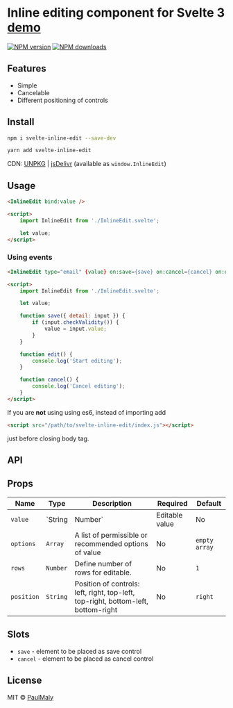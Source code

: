 # Inline editing component for Svelte 3 [demo](https://svelte.dev/repl/5f9e842face0479fb0cdac814a2f7d23?version=3.18.0)

[![NPM version](https://img.shields.io/npm/v/svelte-inline-edit.svg?style=flat)](https://www.npmjs.com/package/svelte-inline-edit) [![NPM downloads](https://img.shields.io/npm/dm/svelte-inline-edit.svg?style=flat)](https://www.npmjs.com/package/svelte-inline-edit)

## Features

- Simple
- Cancelable
- Different positioning of controls

## Install

```bash
npm i svelte-inline-edit --save-dev
```

```bash
yarn add svelte-inline-edit
```

CDN: [UNPKG](https://unpkg.com/svelte-inline-edit/) | [jsDelivr](https://cdn.jsdelivr.net/npm/svelte-inline-edit/) (available as `window.InlineEdit`)

## Usage

```html
<InlineEdit bind:value />

<script>
    import InlineEdit from './InlineEdit.svelte';

    let value;
</script>
```

### Using events

```html
<InlineEdit type="email" {value} on:save={save} on:cancel={cancel} on:edit={edit} />

<script>
    import InlineEdit from './InlineEdit.svelte';

    let value;

    function save({ detail: input }) {
        if (input.checkValidity()) {
            value = input.value;
        }
    }

    function edit() {
        console.log('Start editing');
    }

    function cancel() {
        console.log('Cancel editing');
    }
</script>
```

If you are **not** using using es6, instead of importing add 

```html
<script src="/path/to/svelte-inline-edit/index.js"></script>
```

just before closing body tag.

## API

## Props

| Name | Type | Description | Required | Default |
| --- | --- | --- | --- | --- |
| `value` | `String|Number` | Editable value | No | `empty string` |
| `options` | `Array` | A list of permissible or recommended options of value | No | `empty array` |
| `rows` | `Number` | Define number of rows for editable. | No | `1` |
| `position` | `String` | Position of controls: left, right, top-left, top-right, bottom-left, bottom-right | No | `right` |

## Slots

- `save` - element to be placed as save control
- `cancel` - element to be placed as cancel control

## License

MIT &copy; [PaulMaly](https://github.com/PaulMaly)
